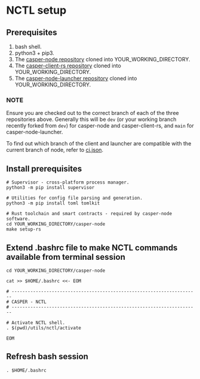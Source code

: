 # NCTL setup

## Prerequisites

1. bash shell.
1. python3 + pip3.
1. The [casper-node repository](https://github.com/casper-network/casper-node) cloned into YOUR_WORKING_DIRECTORY.
1. The [casper-client-rs repository](https://github.com/casper-ecosystem/casper-client-rs) cloned into YOUR_WORKING_DIRECTORY.
1. The [casper-node-launcher repository](https://github.com/casper-network/casper-node-launcher) cloned into YOUR_WORKING_DIRECTORY.

### NOTE

Ensure you are checked out to the correct branch of each of the three repositories above.  Generally this will
be `dev` (or your working branch recently forked from `dev`) for casper-node and casper-client-rs, and `main` for
casper-node-launcher.

To find out which branch of the client and launcher are compatible with the current branch of node, refer to
[ci.json](https://github.com/casper-network/casper-node/blob/dev/utils/nctl/ci/ci.json).

## Install prerequisites

```
# Supervisor - cross-platform process manager.
python3 -m pip install supervisor

# Utilities for config file parsing and generation.
python3 -m pip install toml tomlkit

# Rust toolchain and smart contracts - required by casper-node software.
cd YOUR_WORKING_DIRECTORY/casper-node
make setup-rs
```

## Extend .bashrc file to make NCTL commands available from terminal session

```
cd YOUR_WORKING_DIRECTORY/casper-node

cat >> $HOME/.bashrc <<- EOM

# ----------------------------------------------------------------------
# CASPER - NCTL
# ----------------------------------------------------------------------

# Activate NCTL shell.
. $(pwd)/utils/nctl/activate

EOM
```

## Refresh bash session

```
. $HOME/.bashrc
```
